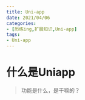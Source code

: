 ```yaml
---
title: Uni-app
date: 2021/04/06
categories:
- [历练ing,扩展知识,Uni-app]
tags:
- Uni-app
---
```


# 什么是Uniapp

> 功能是什么，是干嘛的？